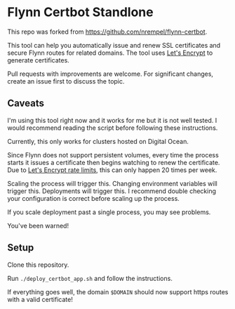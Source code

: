 # Flynn Certbot Standlone
This repo was forked from https://github.com/nrempel/flynn-certbot.

This tool can help you automatically issue and renew SSL certificates and secure Flynn routes for related domains. The tool uses [Let's Encrypt](https://letsencrypt.org) to generate certificates.

Pull requests with improvements are welcome. For significant changes, create an issue first to discuss the topic.

## Caveats

I'm using this tool right now and it works for me but it is not well tested. I would recommend reading the script before following these instructions.

Currently, this only works for clusters hosted on Digital Ocean.

Since Flynn does not support persistent volumes, every time the process starts it issues a certificate then begins watching to renew the certificate. Due to [Let's Encrypt rate limits](https://letsencrypt.org/docs/rate-limits/), this can only happen 20 times per week.

Scaling the process will trigger this. Changing environment variables will trigger this. Deployments will trigger this. I recommend double checking your configuration is correct before scaling up the process.

If you scale deployment past a single process, you may see problems.

You've been warned!

## Setup

Clone this repository.

Run `./deploy_certbot_app.sh` and follow the instructions.

If everything goes well, the domain `$DOMAIN` should now support https routes with a valid certificate!


